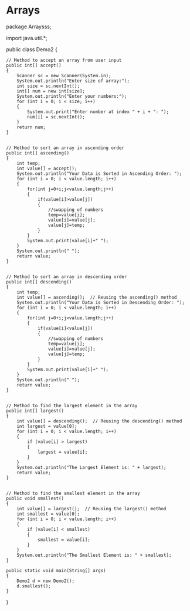 # Arrays
package Arraysss;

import java.util.*;

public class Demo2 {
	
	// Method to accept an array from user input
	public int[] accept() 
	{
		Scanner sc = new Scanner(System.in);
		System.out.println("Enter size of array:");
		int size = sc.nextInt();
		int[] num = new int[size];
		System.out.println("Enter your numbers:");
		for (int i = 0; i < size; i++)
		{
			System.out.print("Enter number at index " + i + ": ");
			num[i] = sc.nextInt();
		}
		return num;
	}

	
	// Method to sort an array in ascending order
	public int[] ascending()
	{
		int temp;
		int value[] = accept();
		System.out.println("Your Data is Sorted in Ascending Order: ");
		for (int i = 0; i < value.length; i++) 
		{
			for(int j=0+i;j<value.length;j++)
			{
				if(value[i]>value[j])
				{
					//swapping of numbers
					temp=value[i];
					value[i]=value[j];
					value[j]=temp;
				}
			}
			System.out.print(value[i]+" ");
		}
		System.out.println(" ");
		return value;
	}

	
	// Method to sort an array in descending order
	public int[] descending()
	{
		int temp;
		int value[] = ascending();  // Reusing the ascending() method
		System.out.println("Your Data is Sorted in Descending Order: ");
		for (int i = 0; i < value.length; i++) 
		{
			for(int j=0+i;j<value.length;j++)
			{
				if(value[i]<value[j])
				{
					//swapping of numbers
					temp=value[i];
					value[i]=value[j];
					value[j]=temp;
				}
			}
			System.out.print(value[i]+" ");
		}
		System.out.println(" ");
		return value;
	}

	
	// Method to find the largest element in the array
	public int[] largest() 
	{
		int value[] = descending();  // Reusing the descending() method
		int largest = value[0];
		for (int i = 0; i < value.length; i++) 
		{
			if (value[i] > largest) 
			{
				largest = value[i];
			}
		}
		System.out.println("The Largest Element is: " + largest);
		return value;
	}

	
	// Method to find the smallest element in the array
	public void smallest() 
	{
		int value[] = largest();  // Reusing the largest() method
		int smallest = value[0];
		for (int i = 0; i < value.length; i++)
		{
			if (value[i] < smallest)
			{
				smallest = value[i];
			}
		}
		System.out.println("The Smallest Element is: " + smallest);
	}

	public static void main(String[] args)
	{
		Demo2 d = new Demo2();
		d.smallest();
	}
}

